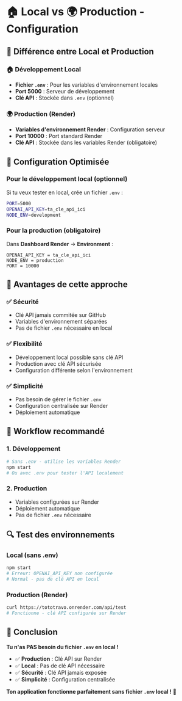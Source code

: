 # 🏠 Local vs 🌍 Production - Configuration

## 🎯 Différence entre Local et Production

### **🏠 Développement Local**
- **Fichier `.env`** : Pour les variables d'environnement locales
- **Port 5000** : Serveur de développement
- **Clé API** : Stockée dans `.env` (optionnel)

### **🌍 Production (Render)**
- **Variables d'environnement Render** : Configuration serveur
- **Port 10000** : Port standard Render
- **Clé API** : Stockée dans les variables Render (obligatoire)

## 🔧 Configuration Optimisée

### **Pour le développement local (optionnel)**
Si tu veux tester en local, crée un fichier `.env` :
```bash
PORT=5000
OPENAI_API_KEY=ta_cle_api_ici
NODE_ENV=development
```

### **Pour la production (obligatoire)**
Dans **Dashboard Render** → **Environment** :
```
OPENAI_API_KEY = ta_cle_api_ici
NODE_ENV = production
PORT = 10000
```

## 🚀 Avantages de cette approche

### **✅ Sécurité**
- Clé API jamais commitée sur GitHub
- Variables d'environnement séparées
- Pas de fichier `.env` nécessaire en local

### **✅ Flexibilité**
- Développement local possible sans clé API
- Production avec clé API sécurisée
- Configuration différente selon l'environnement

### **✅ Simplicité**
- Pas besoin de gérer le fichier `.env`
- Configuration centralisée sur Render
- Déploiement automatique

## 🎯 Workflow recommandé

### **1. Développement**
```bash
# Sans .env - utilise les variables Render
npm start
# Ou avec .env pour tester l'API localement
```

### **2. Production**
- Variables configurées sur Render
- Déploiement automatique
- Pas de fichier `.env` nécessaire

## 🔍 Test des environnements

### **Local (sans .env)**
```bash
npm start
# Erreur: OPENAI_API_KEY non configurée
# Normal - pas de clé API en local
```

### **Production (Render)**
```bash
curl https://tototravo.onrender.com/api/test
# Fonctionne - clé API configurée sur Render
```

## 🎯 Conclusion

**Tu n'as PAS besoin du fichier `.env` en local !**

- ✅ **Production** : Clé API sur Render
- ✅ **Local** : Pas de clé API nécessaire
- ✅ **Sécurité** : Clé API jamais exposée
- ✅ **Simplicité** : Configuration centralisée

**Ton application fonctionne parfaitement sans fichier `.env` local !** 🎉





